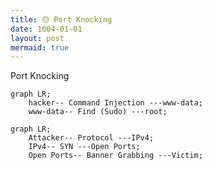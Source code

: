```yaml
---
title: 🟡 Port Knocking
date: 1004-01-01
layout: post
mermaid: true
---
```


Port Knocking

```mermaid
graph LR;
    hacker-- Command Injection ---www-data;
    www-data-- Find (Sudo) ---root;
```



```mermaid
graph LR;
    Attacker-- Protocol ---IPv4;
    IPv4-- SYN ---Open Ports;
    Open Ports-- Banner Grabbing ---Victim;
```
